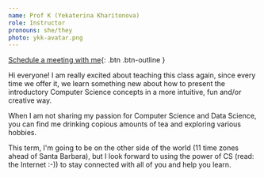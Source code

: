 ```yaml
---
name: Prof K (Yekaterina Kharitonova)
role: Instructor
pronouns: she/they
photo: ykk-avatar.png
---
```


[Schedule a meeting with me](https://appt.link/ykk){: .btn .btn-outline }

Hi everyone! I am really excited about teaching this class again, since every time we offer it, we learn something new about how to present the introductory Computer Science concepts in a more intuitive, fun and/or creative way. 

When I am not sharing my passion for Computer Science and Data Science, you can find me drinking copious amounts of tea and exploring various hobbies.

This term, I'm going to be on the other side of the world (11 time zones ahead of Santa Barbara), but I look forward to using the power of CS (read: the Internet :-)) to stay connected with all of you and help you learn.
